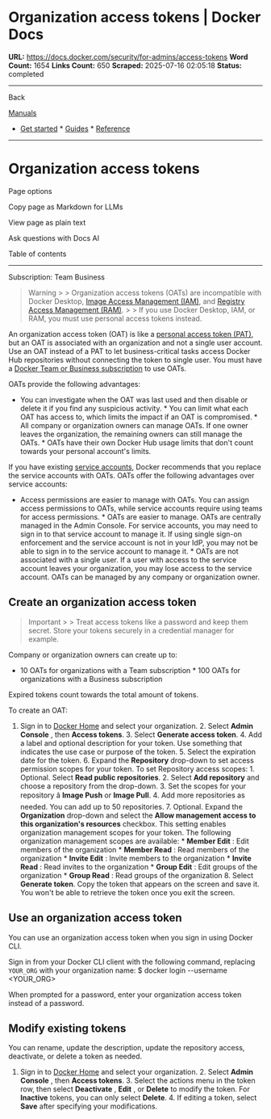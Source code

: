 # Organization access tokens | Docker Docs

**URL:** https://docs.docker.com/security/for-admins/access-tokens
**Word Count:** 1654
**Links Count:** 650
**Scraped:** 2025-07-16 02:05:18
**Status:** completed

---

Back

[Manuals](https://docs.docker.com/manuals/)

  * [Get started](https://docs.docker.com/get-started/)   * [Guides](https://docs.docker.com/guides/)   * [Reference](https://docs.docker.com/reference/)

* * *

# Organization access tokens

Page options

Copy page as Markdown for LLMs

View page as plain text

Ask questions with Docs AI

Table of contents

* * *

Subscription: Team Business

> Warning >  > Organization access tokens \(OATs\) are incompatible with Docker Desktop, [Image Access Management \(IAM\)](https://docs.docker.com/enterprise/security/hardened-desktop/image-access-management/), and [Registry Access Management \(RAM\)](https://docs.docker.com/enterprise/security/hardened-desktop/registry-access-management/). >  > If you use Docker Desktop, IAM, or RAM, you must use personal access tokens instead.

An organization access token \(OAT\) is like a [personal access token \(PAT\)](https://docs.docker.com/security/for-developers/access-tokens/), but an OAT is associated with an organization and not a single user account. Use an OAT instead of a PAT to let business-critical tasks access Docker Hub repositories without connecting the token to single user. You must have a [Docker Team or Business subscription](https://docs.docker.com/subscription/core-subscription/details/) to use OATs.

OATs provide the following advantages:

  * You can investigate when the OAT was last used and then disable or delete it if you find any suspicious activity.   * You can limit what each OAT has access to, which limits the impact if an OAT is compromised.   * All company or organization owners can manage OATs. If one owner leaves the organization, the remaining owners can still manage the OATs.   * OATs have their own Docker Hub usage limits that don't count towards your personal account's limits.

If you have existing [service accounts](https://docs.docker.com/docker-hub/service-accounts/), Docker recommends that you replace the service accounts with OATs. OATs offer the following advantages over service accounts:

  * Access permissions are easier to manage with OATs. You can assign access permissions to OATs, while service accounts require using teams for access permissions.   * OATs are easier to manage. OATs are centrally managed in the Admin Console. For service accounts, you may need to sign in to that service account to manage it. If using single sign-on enforcement and the service account is not in your IdP, you may not be able to sign in to the service account to manage it.   * OATs are not associated with a single user. If a user with access to the service account leaves your organization, you may lose access to the service account. OATs can be managed by any company or organization owner.

## Create an organization access token

> Important >  > Treat access tokens like a password and keep them secret. Store your tokens securely in a credential manager for example.

Company or organization owners can create up to:

  * 10 OATs for organizations with a Team subscription   * 100 OATs for organizations with a Business subscription

Expired tokens count towards the total amount of tokens.

To create an OAT:

  1. Sign in to [Docker Home](https://app.docker.com/) and select your organization.   2. Select **Admin Console** , then **Access tokens**.   3. Select **Generate access token**.   4. Add a label and optional description for your token. Use something that indicates the use case or purpose of the token.   5. Select the expiration date for the token.   6. Expand the **Repository** drop-down to set access permission scopes for your token. To set Repository access scopes:      1. Optional. Select **Read public repositories**.      2. Select **Add repository** and choose a repository from the drop-down.      3. Set the scopes for your repository â **Image Push** or **Image Pull**.      4. Add more repositories as needed. You can add up to 50 repositories.   7. Optional. Expand the **Organization** drop-down and select the **Allow management access to this organization's resources** checkbox. This setting enables organization management scopes for your token. The following organization management scopes are available:      * **Member Edit** : Edit members of the organization      * **Member Read** : Read members of the organization      * **Invite Edit** : Invite members to the organization      * **Invite Read** : Read invites to the organization      * **Group Edit** : Edit groups of the organization      * **Group Read** : Read groups of the organization   8. Select **Generate token**. Copy the token that appears on the screen and save it. You won't be able to retrieve the token once you exit the screen.

## Use an organization access token

You can use an organization access token when you sign in using Docker CLI.

Sign in from your Docker CLI client with the following command, replacing `YOUR_ORG` with your organization name:               $ docker login --username <YOUR_ORG>     

When prompted for a password, enter your organization access token instead of a password.

## Modify existing tokens

You can rename, update the description, update the repository access, deactivate, or delete a token as needed.

  1. Sign in to [Docker Home](https://app.docker.com/) and select your organization.   2. Select **Admin Console** , then **Access tokens**.   3. Select the actions menu in the token row, then select **Deactivate** , **Edit** , or **Delete** to modify the token. For **Inactive** tokens, you can only select **Delete**.   4. If editing a token, select **Save** after specifying your modifications.